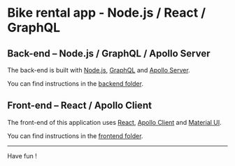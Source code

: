 # Bike rental app - Node.js / React / GraphQL

## Back-end – Node.js / GraphQL / Apollo Server

The back-end is built with [Node.js](https://nodejs.org/en/), [GraphQL](https://graphql.org/) and [Apollo Server](https://www.apollographql.com/docs/apollo-server/).

You can find instructions in the [backend folder](/backend/).

## Front-end – React / Apollo Client

The front-end of this application uses [React](https://fr.reactjs.org/), [Apollo Client](https://www.apollographql.com/docs/react/) and [Material UI](https://mui.com/).

You can find instructions in the [frontend folder](/frontend/).

---

Have fun&nbsp;!